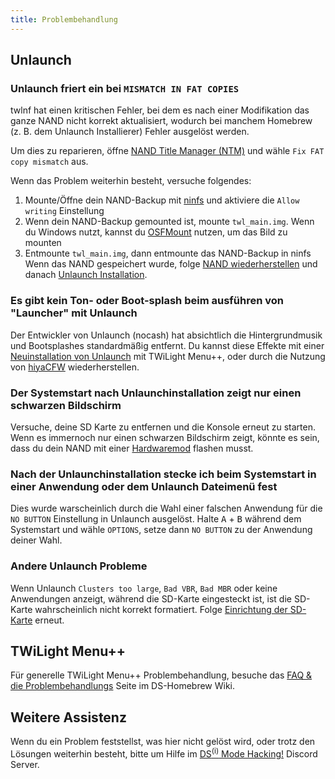 ```yaml
---
title: Problembehandlung
---
```


## Unlaunch
### Unlaunch friert ein bei `MISMATCH IN FAT COPIES`

twlnf hat einen kritischen Fehler, bei dem es nach einer Modifikation das ganze NAND nicht korrekt aktualisiert, wodurch bei manchem Homebrew (z. B. dem Unlaunch Installierer) Fehler ausgelöst werden.

Um dies zu reparieren, öffne [NAND Title Manager (NTM)](https://github.com/Epicpkmn11/NTM/releases) und wähle `Fix FAT copy mismatch` aus.

Wenn das Problem weiterhin besteht, versuche folgendes:
1. Mounte/Öffne dein NAND-Backup mit [ninfs](https://github.com/ihaveamac/ninfs/releases) und aktiviere die `Allow writing` Einstellung
1. Wenn dein NAND-Backup gemounted ist, mounte `twl_main.img`. Wenn du Windows nutzt, kannst du [OSFMount](https://www.osforensics.com/tools/mount-disk-images.html) nutzen, um das Bild zu mounten
1. Entmounte `twl_main.img`, dann entmounte das NAND-Backup in ninfs Wenn das NAND gespeichert wurde, folge [NAND wiederherstellen](restoring-nand) und danach [Unlaunch Installation](installing-unlaunch).

### Es gibt kein Ton- oder Boot-splash beim ausführen von "Launcher" mit Unlaunch

Der Entwickler von Unlaunch (nocash) hat absichtlich die Hintergrundmusik und Bootsplashes standardmäßig entfernt. Du kannst diese Effekte mit einer [Neuinstallation von Unlaunch](installing-unlaunch) mit TWiLight Menu++, oder durch die Nutzung von [hiyaCFW](https://wiki.ds-homebrew.com/hiyacfw/installing) wiederherstellen.

### Der Systemstart nach Unlaunchinstallation zeigt nur einen schwarzen Bildschirm

Versuche, deine SD Karte zu entfernen und die Konsole erneut zu starten. Wenn es immernoch nur einen schwarzen Bildschirm zeigt, könnte es sein, dass du dein NAND mit einer [Hardwaremod](https://wiki.ds-homebrew.com/ds-index/hardmod) flashen musst.

### Nach der Unlaunchinstallation stecke ich beim Systemstart in einer Anwendung oder dem Unlaunch Dateimenü fest

Dies wurde warscheinlich durch die Wahl einer falschen Anwendung für die `NO BUTTON` Einstellung in Unlaunch ausgelöst. Halte <kbd class="face">A</kbd> + <kbd class="face">B</kbd> während dem Systemstart und wähle `OPTIONS`, setze dann `NO BUTTON` zu der Anwendung deiner Wahl.

### Andere Unlaunch Probleme

Wenn Unlaunch `Clusters too large`, `Bad VBR`, `Bad MBR` oder keine Anwendungen anzeigt, während die SD-Karte eingesteckt ist, ist die SD-Karte wahrscheinlich nicht korrekt formatiert. Folge [Einrichtung der SD-Karte](sd-card-setup) erneut.

## TWiLight Menu++

Für generelle TWiLight Menu++ Problembehandlung, besuche das [FAQ & die Problembehandlungs](https://wiki.ds-homebrew.com/twilightmenu/faq) Seite im DS-Homebrew Wiki.

## Weitere Assistenz

Wenn du ein Problem feststellst, was hier nicht gelöst wird, oder trotz den Lösungen weiterhin besteht, bitte um Hilfe im [DS<sup>(i)</sup> Mode Hacking!](https://discord.gg/yD3spjv) Discord Server.
